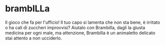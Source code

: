 # brambILLa
Il gioco che fa per l'ufficio!
Il tuo capo si lamenta che non sta bene, è irritato o ha cali di zuccheri improvvisi?
Aiutalo con Brambilla, dagli la giusta medicina per ogni male, ma attenzione, Brambilla è un animaletto delicato stai attento a non ucciderlo.
